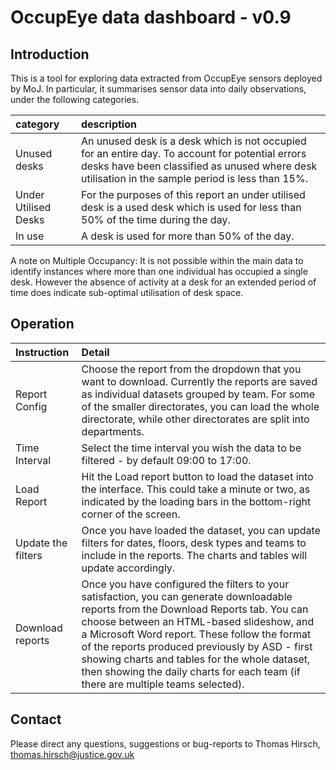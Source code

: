 
# OccupEye data dashboard - v0.9


## Introduction

This is a tool for exploring data extracted from OccupEye sensors deployed by MoJ. In particular, it summarises sensor data into daily observations, under the following categories.

<table class="table" style="width: auto !important; margin-left: auto; margin-right: auto;">
 <thead>
  <tr>
   <th style="text-align:left;"> category </th>
   <th style="text-align:left;"> description </th>
  </tr>
 </thead>
<tbody>
  <tr>
   <td style="text-align:left;"> Unused desks </td>
   <td style="text-align:left;"> An unused desk is a desk which is not occupied for an entire day. To account for potential errors desks have been classified as unused where desk utilisation in the sample period is less than 15%. </td>
  </tr>
  <tr>
   <td style="text-align:left;"> Under Utilised Desks </td>
   <td style="text-align:left;"> For the purposes of this report an under utilised desk is a used desk which is used for less than 50% of the time during the day. </td>
  </tr>
  <tr>
   <td style="text-align:left;"> In use </td>
   <td style="text-align:left;"> A desk is used for more than 50% of the day. </td>
  </tr>
</tbody>
</table>

A note on Multiple Occupancy: It is not possible within the main data to identify instances where more than one individual has occupied a single desk. However the absence of activity at a desk for an extended period of time does indicate sub-optimal utilisation of desk space.


## Operation

<table class="table" style="width: auto !important; margin-left: auto; margin-right: auto;">
 <thead>
  <tr>
   <th style="text-align:left;"> Instruction </th>
   <th style="text-align:left;"> Detail </th>
  </tr>
 </thead>
<tbody>
  <tr>
   <td style="text-align:left;"> Report Config </td>
   <td style="text-align:left;"> Choose the report from the dropdown that you want to download. Currently the reports are saved as individual datasets grouped by team. For some of the smaller directorates, you can load the whole directorate, while other directorates are split into departments. </td>
  </tr>
  <tr>
   <td style="text-align:left;"> Time Interval </td>
   <td style="text-align:left;"> Select the time interval you wish the data to be filtered - by default 09:00 to 17:00. </td>
  </tr>
  <tr>
   <td style="text-align:left;"> Load Report </td>
   <td style="text-align:left;"> Hit the Load report button to load the dataset into the interface. This could take a minute or two, as indicated by the loading bars in the bottom-right corner of the screen. </td>
  </tr>
  <tr>
   <td style="text-align:left;"> Update the filters </td>
   <td style="text-align:left;"> Once you have loaded the dataset, you can update filters for dates, floors, desk types and teams to include in the reports. The charts and tables will update accordingly. </td>
  </tr>
  <tr>
   <td style="text-align:left;"> Download reports </td>
   <td style="text-align:left;"> Once you have configured the filters to your satisfaction, you can generate downloadable reports from the Download Reports tab. You can choose between an HTML-based slideshow, and a Microsoft Word report. These follow the format of the reports produced previously by ASD - first showing charts and tables for the whole dataset, then showing the daily charts for each team (if there are multiple teams selected). </td>
  </tr>
</tbody>
</table>


## Contact

Please direct any questions, suggestions or bug-reports to Thomas Hirsch, thomas.hirsch@justice.gov.uk

